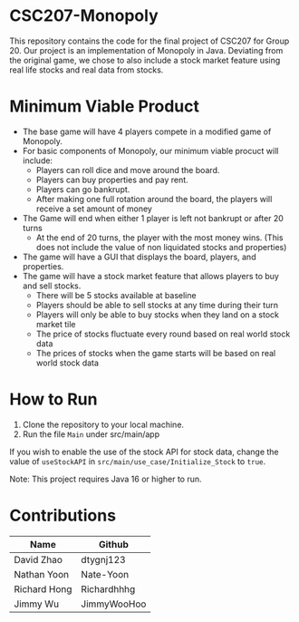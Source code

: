 # CSC207-Monopoly
This repository contains the code for the final project of CSC207 for Group 20. Our project is an implementation of
Monopoly in Java. Deviating from the original game, we chose to also include a stock market feature using
real life stocks and real data from stocks.

# Minimum Viable Product
- The base game will have 4 players compete in a modified game of Monopoly.
- For basic components of Monopoly, our minimum viable procuct will include:
  - Players can roll dice and move around the board.
  - Players can buy properties and pay rent.
  - Players can go bankrupt.
  - After making one full rotation around the board, the players will receive a set amount of money
- The Game will end when either 1 player is left not bankrupt or after 20 turns
  - At the end of 20 turns, the player with the most money wins. (This does not include the value of non liquidated stocks and properties)
- The game will have a GUI that displays the board, players, and properties.
- The game will have a stock market feature that allows players to buy and sell stocks.
  - There will be 5 stocks available at baseline
  - Players should be able to sell stocks at any time during their turn
  - Players will only be able to buy stocks when they land on a stock market tile
  - The price of stocks fluctuate every round based on real world stock data
  - The prices of stocks when the game starts will be based on real world stock data

# How to Run
1. Clone the repository to your local machine.
2. Run the file `Main` under src/main/app

If you wish to enable the use of the stock API for stock data, change the value of `useStockAPI` in `src/main/use_case/Initialize_Stock` to `true`.
  
Note: This project requires Java 16 or higher to run.

# Contributions
| Name         | Github      |
|--------------|-------------|
| David Zhao   | dtygnj123   |
| Nathan Yoon  | Nate-Yoon   |
| Richard Hong | Richardhhhg | 
| Jimmy Wu     | JimmyWooHoo |
